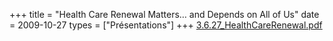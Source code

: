 +++
title = "Health Care Renewal Matters… and Depends on All of Us"
date = 2009-10-27
types = ["Présentations"]
+++
[3.6.27\_HealthCareRenewal.pdf](/files/3.6.27_HealthCareRenewal.pdf)
